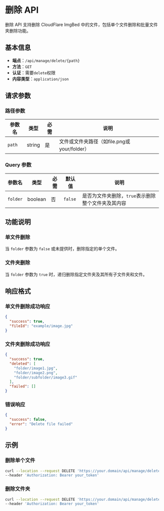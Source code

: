 # 删除 API

删除 API 支持删除 CloudFlare ImgBed 中的文件，包括单个文件删除和批量文件夹删除功能。

## 基本信息

- **端点**：`/api/manage/delete/{path}`
- **方法**：`GET`
- **认证**：需要`delete`权限
- **内容类型**：`application/json`

## 请求参数

### 路径参数

| 参数名 | 类型 | 必需 | 说明 |
|--------|------|------|------|
| `path` | string | 是 | 文件或文件夹路径（如file.png或your/folder） |

### Query 参数

| 参数名 | 类型 | 必需 | 默认值 | 说明 |
|--------|------|------|--------|------|
| `folder` | boolean | 否 | `false` | 是否为文件夹删除，`true`表示删除整个文件夹及其内容 |

## 功能说明

### 单文件删除
当 `folder` 参数为 `false` 或未提供时，删除指定的单个文件。

### 文件夹删除
当 `folder` 参数为 `true` 时，递归删除指定文件夹及其所有子文件夹和文件。

## 响应格式

### 单文件删除成功响应

```json
{
  "success": true,
  "fileId": "example/image.jpg"
}
```

### 文件夹删除成功响应

```json
{
  "success": true,
  "deleted": [
    "folder/image1.jpg",
    "folder/image2.png",
    "folder/subfolder/image3.gif"
  ],
  "failed": []
}
```

### 错误响应

```json
{
  "success": false,
  "error": "Delete file failed"
}
```

## 示例

### 删除单个文件

```bash
curl --location --request DELETE 'https://your.domain/api/manage/delete/example/image.jpg' \
--header 'Authorization: Bearer your_token'
```

### 删除文件夹

```bash
curl --location --request DELETE 'https://your.domain/api/manage/delete/example/folder?folder=true' \
--header 'Authorization: Bearer your_token'
```